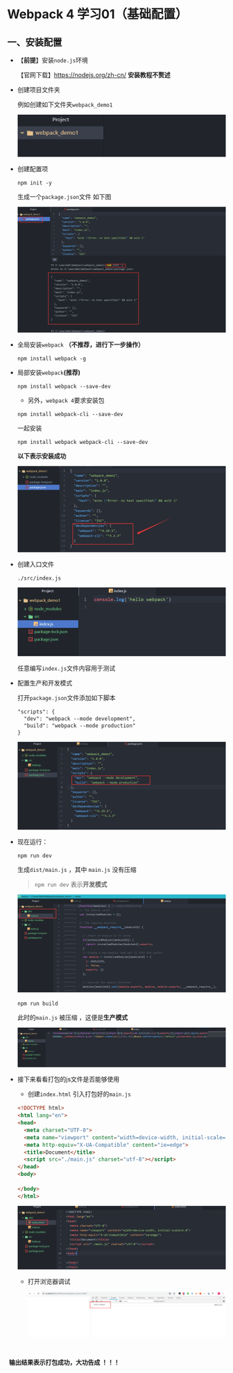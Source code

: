# Webpack 4  学习01（基础配置）

## 一、安装配置

- 【**前提**】安装`node.js`环境

  【官网下载】https://nodejs.org/zh-cn/
   **安装教程不赘述**

- 创建项目文件夹

  例如创建如下文件夹`webpack_demo1`

  ![](https://raw.githubusercontent.com/HunterXing/resourse/master/images/20190220193717.png)

- 创建配置项

  ```
  npm init -y
  ```

  生成一个`package.json`文件  如下图

  ![](https://raw.githubusercontent.com/HunterXing/resourse/master/images/20190220194000.png)

  

- 全局安装`webpack` **（不推荐，进行下一步操作）**

  ```
  npm install webpack -g
  ```

- 局部安装`webpack`**(推荐)** 

  ```
  npm install webpack --save-dev
  ```

  - 另外，`webpack 4`要求安装包

  ```
  npm install webpack-cli --save-dev
  ```

  一起安装

  ```
  npm install webpack webpack-cli --save-dev
  ```

  **以下表示安装成功**

  ![](https://raw.githubusercontent.com/HunterXing/resourse/master/images/20190220194403.png)		

- 创建入口文件

  ```
  ./src/index.js
  ```

  ![](https://raw.githubusercontent.com/HunterXing/resourse/master/images/20190220194642.png)

  任意编写`index.js`文件内容用于测试



- 配置生产和开发模式

  打开`package.json`文件添加如下脚本

  ```
  "scripts": {
    "dev": "webpack --mode development",
    "build": "webpack --mode production"
  }
  ```

  ![](https://raw.githubusercontent.com/HunterXing/resourse/master/images/20190220195105.png)

- 现在运行：

  ```
  npm run dev
  ```

  生成`dist/main.js` ，其中 `main.js` 没有压缩 

  > `npm run dev` 表示**开发模式**

  ![](https://raw.githubusercontent.com/HunterXing/resourse/master/images/20190220195447.png)

  

  ```
  npm run build
  ```

  此时的`main.js` 被压缩 ，这便是**生产模式**

  ![](https://raw.githubusercontent.com/HunterXing/resourse/master/images/20190220200028.png)



- 接下来看看打包的js文件是否能够使用

  - 创建`index.html` 引入打包好的`main.js`

  ```html
  <!DOCTYPE html>
  <html lang="en">
  <head>
    <meta charset="UTF-8">
    <meta name="viewport" content="width=device-width, initial-scale=1.0">
    <meta http-equiv="X-UA-Compatible" content="ie=edge">
    <title>Document</title>
    <script src="./main.js" charset="utf-8"></script>
  </head>
  <body>
  
  </body>
  </html>
  ```

  ![](https://raw.githubusercontent.com/HunterXing/resourse/master/images/20190220200402.png)

  - 打开浏览器调试

    ![](https://raw.githubusercontent.com/HunterXing/resourse/master/images/20190220200725.png)

​	

​	**输出结果表示打包成功，大功告成 ！！！**



​		

​	

​	

​		







